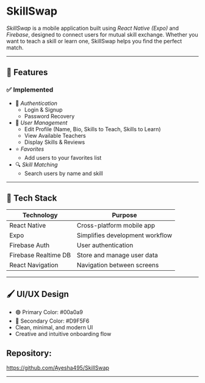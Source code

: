 
# SkillSwap

*SkillSwap* is a mobile application built using *React Native (Expo)* and *Firebase*, designed to connect users for mutual skill exchange. Whether you want to teach a skill or learn one, SkillSwap helps you find the perfect match.

---

## 📱 Features

### ✅ Implemented
- 🔐 *Authentication*
  - Login & Signup
  - Password Recovery
- 👤 *User Management*
  - Edit Profile (Name, Bio, Skills to Teach, Skills to Learn)
  - View Available Teachers
  - Display Skills & Reviews
- ⭐ *Favorites*
  - Add users to your favorites list
- 🔍 *Skill Matching*
  - Search users by name and skill

---

## 🧩 Tech Stack

| Technology      | Purpose                         |
|----------------|----------------------------------|
| React Native    | Cross-platform mobile app        |
| Expo            | Simplifies development workflow  |
| Firebase Auth   | User authentication              |
| Firebase Realtime DB | Store and manage user data  |
| React Navigation | Navigation between screens     |

---

## 🖌 UI/UX Design

- 🟢 Primary Color: #00a0a9
- 🔵 Secondary Color: #D9F5F6
- Clean, minimal, and modern UI
- Creative and intuitive onboarding flow

## Repository:
https://github.com/Ayesha495/SkillSwap

---
